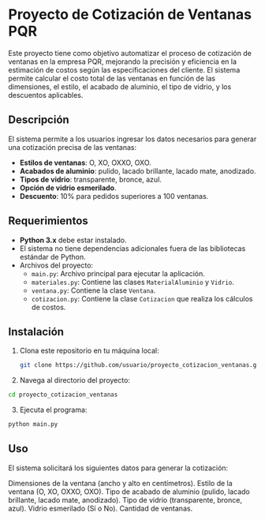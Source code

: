 # Proyecto de Cotización de Ventanas PQR

Este proyecto tiene como objetivo automatizar el proceso de cotización de ventanas en la empresa PQR, mejorando la precisión y eficiencia en la estimación de costos según las especificaciones del cliente. El sistema permite calcular el costo total de las ventanas en función de las dimensiones, el estilo, el acabado de aluminio, el tipo de vidrio, y los descuentos aplicables.

## Descripción

El sistema permite a los usuarios ingresar los datos necesarios para generar una cotización precisa de las ventanas:
- **Estilos de ventanas**: O, XO, OXXO, OXO.
- **Acabados de aluminio**: pulido, lacado brillante, lacado mate, anodizado.
- **Tipos de vidrio**: transparente, bronce, azul.
- **Opción de vidrio esmerilado**.
- **Descuento**: 10% para pedidos superiores a 100 ventanas.

## Requerimientos

- **Python 3.x** debe estar instalado.
- El sistema no tiene dependencias adicionales fuera de las bibliotecas estándar de Python.
- Archivos del proyecto:
  - `main.py`: Archivo principal para ejecutar la aplicación.
  - `materiales.py`: Contiene las clases `MaterialAluminio` y `Vidrio`.
  - `ventana.py`: Contiene la clase `Ventana`.
  - `cotizacion.py`: Contiene la clase `Cotizacion` que realiza los cálculos de costos.

## Instalación

1. Clona este repositorio en tu máquina local:
   ```bash
   git clone https://github.com/usuario/proyecto_cotizacion_ventanas.git

2. Navega al directorio del proyecto:

```bash
cd proyecto_cotizacion_ventanas

```

3. Ejecuta el programa:

```bash
python main.py
```

## Uso
El sistema solicitará los siguientes datos para generar la cotización:

Dimensiones de la ventana (ancho y alto en centímetros).
Estilo de la ventana (O, XO, OXXO, OXO).
Tipo de acabado de aluminio (pulido, lacado brillante, lacado mate, anodizado).
Tipo de vidrio (transparente, bronce, azul).
Vidrio esmerilado (Sí o No).
Cantidad de ventanas.
